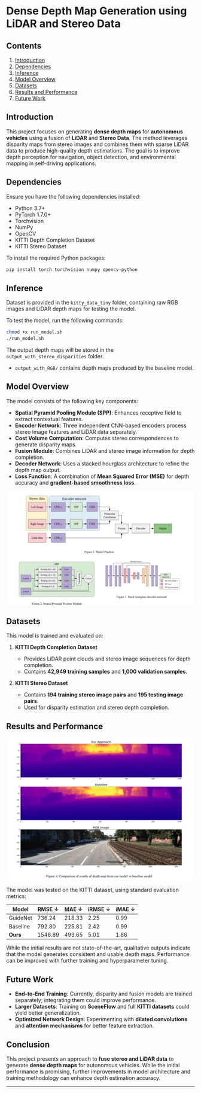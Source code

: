 # Dense Depth Map Generation using LiDAR and Stereo Data

## Contents

1. [Introduction](#introduction)
2. [Dependencies](#dependencies)
3. [Inference](#inference)
4. [Model Overview](#model-overview)
5. [Datasets](#datasets)
6. [Results and Performance](#results-and-performance)
7. [Future Work](#future-work)

## Introduction

This project focuses on generating **dense depth maps** for **autonomous vehicles** using a fusion of **LiDAR** and **Stereo Data**. The method leverages disparity maps from stereo images and combines them with sparse LiDAR data to produce high-quality depth estimations. The goal is to improve depth perception for navigation, object detection, and environmental mapping in self-driving applications.

## Dependencies

Ensure you have the following dependencies installed:

- Python 3.7+
- PyTorch 1.7.0+
- Torchvision
- NumPy
- OpenCV
- KITTI Depth Completion Dataset
- KITTI Stereo Dataset

To install the required Python packages:

```bash
pip install torch torchvision numpy opencv-python
```

## Inference

Dataset is provided in the `kitty_data_tiny` folder, containing raw RGB images and LiDAR depth maps for testing the model.

To test the model, run the following commands:

```bash
chmod +x run_model.sh
./run_model.sh
```

The output depth maps will be stored in the `output_with_stereo_disparities` folder.

- `output_with_RGB/` contains depth maps produced by the baseline model.

## Model Overview

The model consists of the following key components:

- **Spatial Pyramid Pooling Module (SPP)**: Enhances receptive field to extract contextual features.
- **Encoder Network**: Three independent CNN-based encoders process stereo image features and LiDAR data separately.
- **Cost Volume Computation**: Computes stereo correspondences to generate disparity maps.
- **Fusion Module**: Combines LiDAR and stereo image information for depth completion.
- **Decoder Network**: Uses a stacked hourglass architecture to refine the depth map output.
- **Loss Function**: A combination of **Mean Squared Error (MSE)** for depth accuracy and **gradient-based smoothness loss**.

![Model Architecture](README%20Images/Image1.png)  

## Datasets

This model is trained and evaluated on:

1. **KITTI Depth Completion Dataset**

   - Provides LiDAR point clouds and stereo image sequences for depth completion.
   - Contains **42,949 training samples** and **1,000 validation samples**.

2. **KITTI Stereo Dataset**

   - Contains **194 training stereo image pairs** and **195 testing image pairs**.
   - Used for disparity estimation and stereo depth completion.

## Results and Performance

![Comparison with baseline model](README%20Images/Image2.png)  

The model was tested on the KITTI dataset, using standard evaluation metrics:

| Model    | RMSE ↓  | MAE ↓  | iRMSE ↓ | iMAE ↓ |
| -------- | ------- | ------ | ------- | ------ |
| GuideNet | 736.24  | 218.33 | 2.25    | 0.99   |
| Baseline | 792.80  | 225.81 | 2.42    | 0.99   |
| **Ours** | 1548.89 | 493.65 | 5.01    | 1.86   |

While the initial results are not state-of-the-art, qualitative outputs indicate that the model generates consistent and usable depth maps. Performance can be improved with further training and hyperparameter tuning.

## Future Work

- **End-to-End Training**: Currently, disparity and fusion models are trained separately; integrating them could improve performance.
- **Larger Datasets**: Training on **SceneFlow** and full **KITTI datasets** could yield better generalization.
- **Optimized Network Design**: Experimenting with **dilated convolutions** and **attention mechanisms** for better feature extraction.

## Conclusion

This project presents an approach to **fuse stereo and LiDAR data** to generate **dense depth maps** for autonomous vehicles. While the initial performance is promising, further improvements in model architecture and training methodology can enhance depth estimation accuracy.

---

